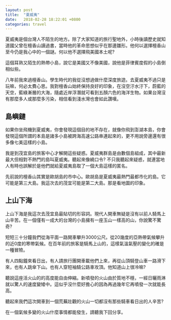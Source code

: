 ```yaml
---
layout: post
title:  "夏威夷"
date:   2018-02-28 18:22:01 +0800
categories: travel
---
```



夏威夷是個台灣人不陌生的地方。除了大家知道的旅行聖地外，小時後讀歷史就知道國父曾在檀香山讀過書，當時他的革命思想似乎在那邊雛形。他何以選擇檀香山至今仍是我心中的一個謎。何以他不選擇飛美國本土呢?

這個耳熟又陌生的熱帶小島，說它是美國又不像美國，說他是菲律賓度假的小島倒相似些。

八年前我來過檀香山。學生時代的我從沒想過做什麼深度旅遊。去夏威夷不過只是玩嘛，何必太費心思。我對檀香山始終保持良好的印象，在沒空汙水汙下，蔚藍的天空，藍綠漸層的大海，隨處近岸浮潛就可看到五顏六色的海洋生物。如果台灣沒有那麼多人或那麼多污染，相信看到淺水灣也會如此讚嘆。

## 島嶼鏈

如果你坐飛機到夏威夷，你會發現這個目的地不存在，就像你飛到澎湖本島，你會發現這個所謂的本島是諸多小島被跨海高速公路串連起來的，更不用說旁邊還有很多像七美這樣的小島。

我是到茂宜島的旅客中心才解開這些疑惑。夏威夷群島是由數個島組成，其中最新最大但相對不熱門的島叫夏威夷。聽起來像繞口令? 不只我聽起來疑惑，就連當地人有時也誤解於是他們就給夏威夷島取了一個大島這樣的匿名。

先前說的檀香山其實是歐胡島的市中心。歐胡島是夏威夷最熱門最都市化的島。它可能是第三大島。我這次去的茂宜可能是第二大島。那是看地圖的印象。

## 上山下海
上山下海是我這次去茂宜島最貼切的形容詞。現代人開車無疑是沒有以前人騎馬上山辛苦。在一個僅有一成大的台灣的小島擁有一座玉山一樣高的山，你說驚不驚奇?

短短三十分鐘我們從海平面一路開車攀升3000公尺。從20幾度的亞熱帶氣候攀升的近0度的寒帶氣候。在百年前的旅客是騎馬上山的，這樣氣溫氣壓的變化的確是一種冒險。

有人四點鐘來看日出，有人請旅行團開車載他們上來，再從山頂騎登山車一路滑下來，也有人跳傘下山。也有人穿短袖騎公路車攻頂。他知道山上很冷嘛?

聽說這座活火山的的高度能自由伸縮。新噴發的火山由於質地不穩，一經日曬雨淋就以驚人的速度變矮中。這似乎沒什麼好擔心的因為再過幾年它再噴發一次就能長高。

聽起來我們這次開車到一個荒蕪壯觀的火山一切都沒有那些騎車看日出的人辛苦?

在一個氣候多變的火山什麼事情都能發生，請聽我下回分享。












